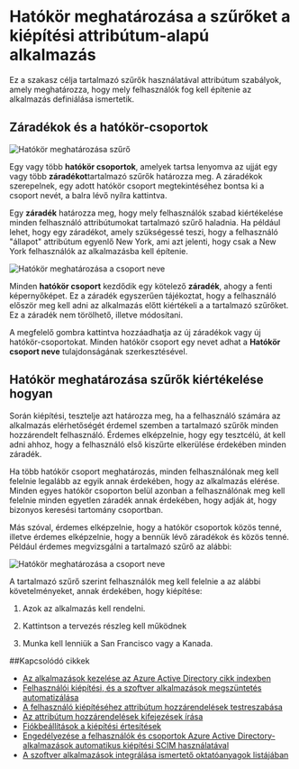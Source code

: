 <properties
    pageTitle="Hatókör meghatározása a szűrőket a kiépítési attribútum-alapú alkalmazás |} Microsoft Azure"
    description="Megtudhatja, hogy miként megakadályozhatja, hogy a ténylegesen, ha egy objektum nem felel meg a vállalati kiépítve kiépítési automatizált felhasználói támogató objektumainak tartalmazó szűrők használatával."
    services="active-directory"
    documentationCenter=""
    authors="markusvi"
    manager="femila"
    editor=""/>

<tags
    ms.service="active-directory"
    ms.workload="identity"
    ms.tgt_pltfrm="na"
    ms.devlang="na"
    ms.topic="article"
    ms.date="10/10/2016"
    ms.author="markusvi"/>


# <a name="attribute-based-app-provisioning-with-scoping-filters"></a>Hatókör meghatározása a szűrőket a kiépítési attribútum-alapú alkalmazás

Ez a szakasz célja tartalmazó szűrők használatával attribútum szabályok, amely meghatározza, hogy mely felhasználók fog kell építenie az alkalmazás definiálása ismertetik.





## <a name="clauses-and-scope-groups"></a>Záradékok és a hatókör-csoportok


![Hatókör meghatározása szűrő][1] 




Egy vagy több **hatókör csoportok**, amelyek tartsa lenyomva az ujját egy vagy több **záradékot**tartalmazó szűrők határozza meg. A záradékok szerepelnek, egy adott hatókör csoport megtekintéséhez bontsa ki a csoport nevét, a balra lévő nyílra kattintva.

Egy **záradék** határozza meg, hogy mely felhasználók szabad kiértékelése minden felhasználó attribútumokat tartalmazó szűrő haladnia. Ha például lehet, hogy egy záradékot, amely szükségessé teszi, hogy a felhasználó "állapot" attribútum egyenlő New York, ami azt jelenti, hogy csak a New York felhasználók az alkalmazásba kell építenie.

![Hatókör meghatározása a csoport neve][2] 



Minden **hatókör csoport** kezdődik egy kötelező **záradék**, ahogy a fenti képernyőképet. Ez a záradék egyszerűen tájékoztat, hogy a felhasználó először meg kell adni az alkalmazás előtt kiértékeli a a tartalmazó szűrőket. Ez a záradék nem törölhető, illetve módosítani.

A megfelelő gombra kattintva hozzáadhatja az új záradékok vagy új hatókör-csoportokat. Minden hatókör csoport egy nevet adhat a **Hatókör csoport neve** tulajdonságának szerkesztésével.





## <a name="how-scoping-filters-are-evaluated"></a>Hatókör meghatározása szűrők kiértékelése hogyan

Során kiépítési, tesztelje azt határozza meg, ha a felhasználó számára az alkalmazás elérhetőségét érdemel szemben a tartalmazó szűrők minden hozzárendelt felhasználó. Érdemes elképzelnie, hogy egy tesztcélú, át kell adni ahhoz, hogy a felhasználó első kiszűrte elkerülése érdekében minden záradék. 

Ha több hatókör csoport meghatározás, minden felhasználónak meg kell felelnie legalább az egyik annak érdekében, hogy az alkalmazás elérése. Minden egyes hatókör csoporton belül azonban a felhasználónak meg kell felelnie minden egyetlen záradék annak érdekében, hogy adják át, hogy bizonyos keresési tartomány csoportban. 

Más szóval, érdemes elképzelnie, hogy a hatókör csoportok közös tenné, illetve érdemes elképzelnie, hogy a bennük lévő záradékok és közös tenné. Például érdemes megvizsgálni a tartalmazó szűrő az alábbi:


![Hatókör meghatározása a csoport neve][2]  


A tartalmazó szűrő szerint felhasználók meg kell felelnie a az alábbi követelményeket, annak érdekében, hogy kiépítése:

1. Azok az alkalmazás kell rendelni.

2. Kattintson a tervezés részleg kell működnek

3. Munka kell lenniük a San Francisco vagy a Kanada.


##<a name="related-articles"></a>Kapcsolódó cikkek

- [Az alkalmazások kezelése az Azure Active Directory cikk indexben](active-directory-apps-index.md)
- [Felhasználói kiépítési, és a szoftver alkalmazások megszüntetés automatizálása](active-directory-saas-app-provisioning.md)
- [A felhasználó kiépítéséhez attribútum hozzárendelések testreszabása](active-directory-saas-customizing-attribute-mappings.md)
- [Az attribútum hozzárendelések kifejezések írása](active-directory-saas-writing-expressions-for-attribute-mappings.md)
- [Fiókbeállítások a kiépítési értesítések](active-directory-saas-account-provisioning-notifications.md)
- [Engedélyezése a felhasználók és csoportok Azure Active Directory-alkalmazások automatikus kiépítési SCIM használatával](active-directory-scim-provisioning.md)
- [A szoftver alkalmazások integrálása ismertető oktatóanyagok listájában](active-directory-saas-tutorial-list.md)

<!--Image references-->
[1]: ./media/active-directory-saas-scoping-filters/ic782811.png
[2]: ./media/active-directory-saas-scoping-filters/ic782812.png
[3]: ./active-directory-saas-scoping-filters/ic782813.png
